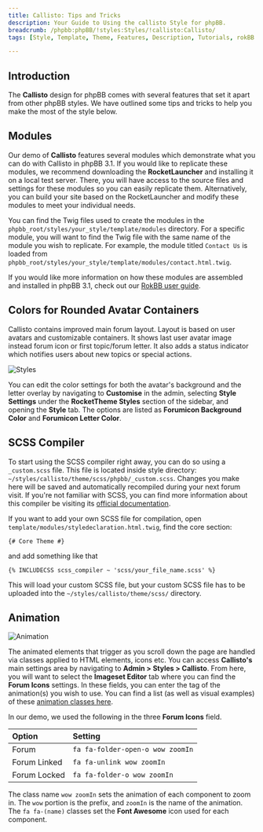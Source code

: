 ```yaml
---
title: Callisto: Tips and Tricks
description: Your Guide to Using the callisto Style for phpBB.
breadcrumb: /phpbb:phpBB/!styles:Styles/!callisto:Callisto/
tags: [Style, Template, Theme, Features, Description, Tutorials, rokBB 5]

---
```


## Introduction

The **Callisto** design for phpBB comes with several features that set it apart from other phpBB styles. We have outlined some tips and tricks to help you make the most of the style below.

## Modules

Our demo of **Callisto** features several modules which demonstrate what you can do with Callisto in phpBB 3.1. If you would like to replicate these modules, we recommend downloading the **RocketLauncher** and installing it on a local test server. There, you will have access to the source files and settings for these modules so you can easily replicate them. Alternatively, you can build your site based on the RocketLauncher and modify these modules to meet your individual needs.

You can find the Twig files used to create the modules in the `phpbb_root/styles/your_style/template/modules` directory. For a specific module, you will want to find the Twig file with the same name of the module you wish to replicate. For example, the module titled `Contact Us` is loaded from `phpbb_root/styles/your_style/template/modules/contact.html.twig`.

If you would like more information on how these modules are assembled and installed in phpBB 3.1, check out our [RokBB user guide](../../start/user_guide.md).

## Colors for Rounded Avatar Containers

Callisto contains improved main forum layout. Layout is based on user avatars and customizable containers. It shows last user avatar image instead forum icon or first topic/forum letter. It also adds a status indicator which notifies users about new topics or special actions.

![Styles](styles_1.png)

You can edit the color settings for both the avatar's background and the letter overlay by navigating to **Customise** in the admin, selecting **Style Settings** under the **RocketTheme Styles** section of the sidebar, and opening the **Style** tab. The options are listed as **Forumicon Background Color** and **Forumicon Letter Color**. 

## SCSS Compiler

To start using the SCSS compiler right away, you can do so using a `_custom.scss` file. This file is located inside style directory: `~/styles/callisto/theme/scss/phpbb/_custom.scss`. Changes you make here will be saved and automatically recompiled during your next forum visit. If you're not familiar with SCSS, you can find more information about this compiler be visiting its [official documentation](http://leafo.net/scssphp/docs/).

If you want to add your own SCSS file for compilation, open `template/modules/styledeclaration.html.twig`, find the core section:

~~~ .twig
{# Core Theme #}
~~~

and add something like that

~~~ .twig
{% INCLUDECSS scss_compiler ~ 'scss/your_file_name.scss' %}
~~~

This will load your custom SCSS file, but your custom SCSS file has to be uploaded into the `~/styles/callisto/theme/scss/` directory.

## Animation

![Animation](animation_1.png)

The animated elements that trigger as you scroll down the page are handled via classes applied to HTML elements, icons etc. You can access **Callisto's** main settings area by navigating to **Admin > Styles > Callisto**. From here, you will want to select the **Imageset Editor** tab where you can find the **Forum Icons** settings. In these fields, you can enter the tag of the animation(s) you wish to use. You can find a list (as well as visual examples) of these [animation classes here](http://daneden.github.io/animate.css/).

In our demo, we used the following in the three **Forum Icons** field.

| Option       | Setting                          |
| :----------  | :----------                      |
| Forum        | `fa fa-folder-open-o wow zoomIn` |
| Forum Linked | `fa fa-unlink wow zoomIn`        |
| Forum Locked | `fa fa-folder-o wow zoomIn`      |

The class name `wow zoomIn` sets the animation of each component to zoom in. The `wow` portion is the prefix, and `zoomIn` is the name of the animation. The `fa fa-(name)` classes set the **Font Awesome** icon used for each component.
